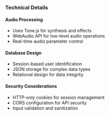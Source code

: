 ### Technical Details

#### Audio Processing

- Uses Tone.js for synthesis and effects
- WebAudio API for low-level audio operations
- Real-time audio parameter control

#### Database Design

- Session-based user identification
- JSON storage for complex data types
- Relational design for data integrity

#### Security Considerations

- HTTP-only cookies for session management
- CORS configuration for API security
- Input validation and sanitization
